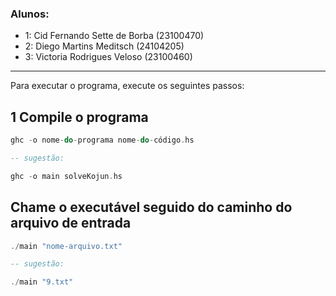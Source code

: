 ### Alunos:


- 1: Cid Fernando Sette de Borba (23100470)
- 2: Diego Martins Meditsch (24104205)
- 3: Victoria Rodrigues Veloso (23100460)

---


Para executar o programa, execute os seguintes passos:


## 1 Compile o programa
```haskell
ghc -o nome-do-programa nome-do-código.hs

-- sugestão:

ghc -o main solveKojun.hs

```

## Chame o executável seguido do caminho do arquivo de entrada

```haskell
./main "nome-arquivo.txt"

-- sugestão:

./main "9.txt"
```
